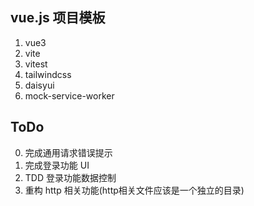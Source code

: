 ## vue.js 项目模板

1. vue3
2. vite
3. vitest
4. tailwindcss
5. daisyui
6. mock-service-worker

## ToDo

0. 完成通用请求错误提示
1. 完成登录功能 UI
2. TDD 登录功能数据控制
3. 重构 http 相关功能(http相关文件应该是一个独立的目录)

